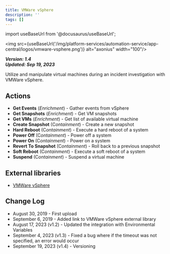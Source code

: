 ```yaml
---
title: VMWare vSphere
description: ''
tags: []
---
```

import useBaseUrl from '@docusaurus/useBaseUrl';

<img src={useBaseUrl('/img/platform-services/automation-service/app-central/logos/vmware-vsphere.png')} alt="axonius" width="100"/>

***Version: 1.4  
Updated: Sep 19, 2023***

Utilize and manipulate virtual machines during an incident investigation with VMWare vSphere.

## Actions

* **Get Events** (*Enrichment*) - Gather events from vSphere
* **Get Snapshots** (*Enrichment*) - Get VM snapshots
* **Get VMs** (*Enrichment*) - Get list of available virtual machine
* **Create Snapshot** (C*ontainment*) - Create a new snapshot
* **Hard Reboot** (C*ontainment*) - Execute a hard reboot of a system
* **Power Off** (C*ontainment*) - Power off a system
* **Power On** (C*ontainment*) - Power on a system
* **Revert To Snapshot** (C*ontainment*) - Roll back to a previous snapshot
* **Soft Reboot** (C*ontainment*) - Execute a soft reboot of a system
* **Suspend** (C*ontainment*) - Suspend a virtual machine

## External libraries

* [VMWare vSphere](https://github.com/vmware/pyvmomi/blob/master/LICENSE.txt)

## Change Log

* August 30, 2019 - First upload
* September 6, 2019 - Added link to VMWare vSphere external library
* August 17, 2023 (v1.2) - Updated the integration with Environmental Variables
* September 4, 2023 (v1.3) - Fixed a bug where if the timeout was not specified, an error would occur
* September 19, 2023 (v1.4) - Versioning
